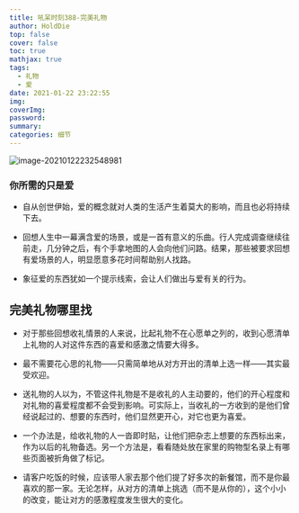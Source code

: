 ```yaml
---
title: 吼呆时刻388-完美礼物
author: HoldDie
top: false
cover: false
toc: true
mathjax: true
tags:
  - 礼物
  - 爱
date: 2021-01-22 23:22:55
img:
coverImg:
password:
summary:
categories: 细节
---
```


![image-20210122232548981](https://cdn.jsdelivr.net/gh/HoldDie/img1/20210122232549.png)

### 你所需的只是爱

- 自从创世伊始，爱的概念就对人类的生活产生着莫大的影响，而且也必将持续下去。

- 回想人生中一幕满含爱的场景，或是一首有意义的乐曲。行人完成调查继续往前走，几分钟之后，有个手拿地图的人会向他们问路。结果，那些被要求回想有爱场景的人，明显愿意多花时间帮助别人找路。

- 象征爱的东西犹如一个提示线索，会让人们做出与爱有关的行为。

## 完美礼物哪里找

- 对于那些回想收礼情景的人来说，比起礼物不在心愿单之列的，收到心愿清单上礼物的人对这件东西的喜爱和感激之情要大得多。

- 最不需要花心思的礼物——只需简单地从对方开出的清单上选一样——其实最受欢迎。

- 送礼物的人以为，不管这件礼物是不是收礼的人主动要的，他们的开心程度和对礼物的喜爱程度都不会受到影响。可实际上，当收礼的一方收到的是他们曾经说起过的、想要的东西时，他们显然更开心，对它也更为喜爱。

- 一个办法是，给收礼物的人一沓即时贴，让他们把杂志上想要的东西标出来，作为以后的礼物备选。另一个方法是，看看随处放在家里的购物型名录上有哪些页面被折角做了标记。

- 请客户吃饭的时候，应该带人家去那个他们提了好多次的新餐馆，而不是你最喜欢的那一家。无论怎样，从对方的清单上挑选（而不是从你的），这个小小的改变，能让对方的感激程度发生很大的变化。